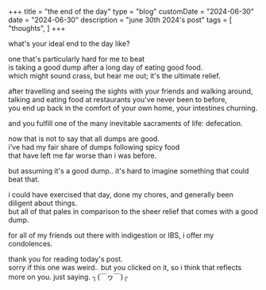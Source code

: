 +++
title = "the end of the day"
type = "blog"
customDate = "2024-06-30"
date = "2024-06-30"
description = "june 30th 2024's post"
tags = [
    "thoughts",
]
+++

what's your ideal end to the day like?

one that's particularly hard for me to beat\
is taking a good dump after a long day of eating good food.\
which might sound crass, but hear me out; it's the ultimate relief.

after travelling and seeing the sights with your friends and walking around,\
talking and eating food at restaurants you've never been to before,\
you end up back in the comfort of your own home, your intestines churning.

and you fulfill one of the many inevitable sacraments of life: defecation.

now that is not to say that all dumps are good.\
i've had my fair share of dumps following spicy food\
that have left me far worse than i was before.

but assuming it's a good dump.. it's hard to imagine something that could beat that.

i could have exercised that day, done my chores, and generally been diligent about things.\
but all of that pales in comparison to the sheer relief that comes with a good dump.

for all of my friends out there with indigestion or IBS, i offer my condolences.

thank you for reading today's post.\
sorry if this one was weird.. but you clicked on it, so i think that reflects more on you. just saying. ┐(￣ヮ￣)┌